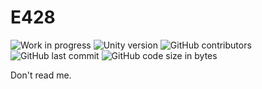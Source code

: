 # E428

![Work in progress](https://img.shields.io/badge/-Work%20In%20Progress-red?style=flat-square) ![Unity version](https://img.shields.io/badge/Unity%20version-2020.3%202f1-blue?style=flat-square) ![GitHub contributors](https://img.shields.io/github/contributors/Paracetamol56/E428?style=flat-square) ![GitHub last commit](https://img.shields.io/github/last-commit/Paracetamol56/E428?style=flat-square) ![GitHub code size in bytes](https://img.shields.io/github/languages/code-size/Paracetamol56/E428?style=flat-square)

Don't read me.
